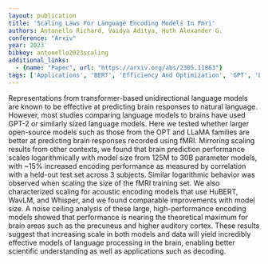 ```yaml
---
layout: publication
title: 'Scaling Laws For Language Encoding Models In Fmri'
authors: Antonello Richard, Vaidya Aditya, Huth Alexander G.
conference: "Arxiv"
year: 2023
bibkey: antonello2023scaling
additional_links:
  - {name: "Paper", url: "https://arxiv.org/abs/2305.11863"}
tags: ['Applications', 'BERT', 'Efficiency And Optimization', 'GPT', 'Large Scale Training', 'Model Architecture', 'Pretraining Methods', 'Reinforcement Learning', 'Scaling Laws', 'Training Techniques', 'Transformer']
---
```

Representations from transformer-based unidirectional language models are known to be effective at predicting brain responses to natural language. However, most studies comparing language models to brains have used GPT-2 or similarly sized language models. Here we tested whether larger open-source models such as those from the OPT and LLaMA families are better at predicting brain responses recorded using fMRI. Mirroring scaling results from other contexts, we found that brain prediction performance scales logarithmically with model size from 125M to 30B parameter models, with ~15&#37; increased encoding performance as measured by correlation with a held-out test set across 3 subjects. Similar logarithmic behavior was observed when scaling the size of the fMRI training set. We also characterized scaling for acoustic encoding models that use HuBERT, WavLM, and Whisper, and we found comparable improvements with model size. A noise ceiling analysis of these large, high-performance encoding models showed that performance is nearing the theoretical maximum for brain areas such as the precuneus and higher auditory cortex. These results suggest that increasing scale in both models and data will yield incredibly effective models of language processing in the brain, enabling better scientific understanding as well as applications such as decoding.
